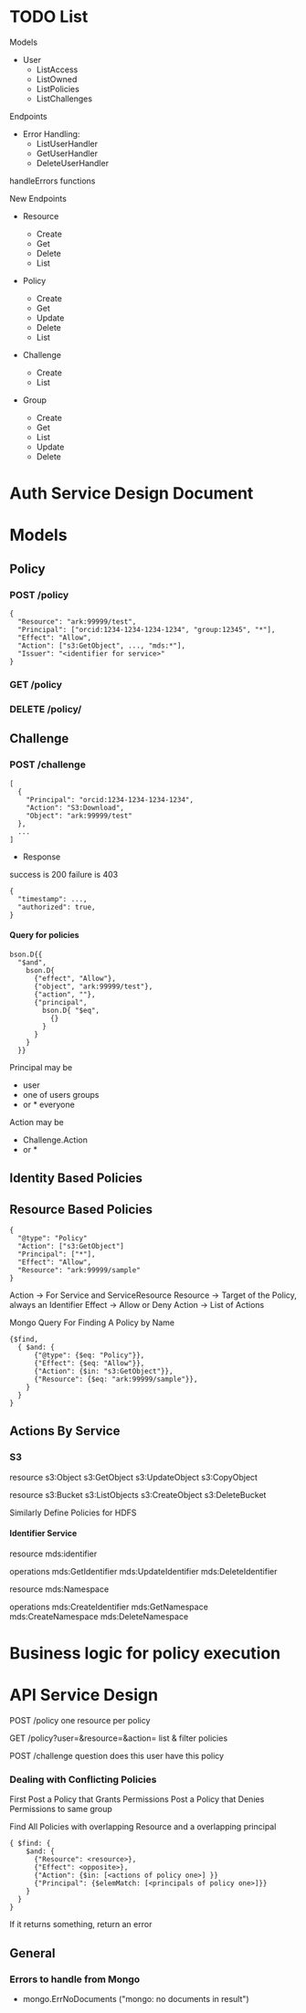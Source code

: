 # TODO List

Models
- User
  - ListAccess
  - ListOwned
  - ListPolicies
  - ListChallenges

Endpoints
- Error Handling:
  - ListUserHandler
  - GetUserHandler
  - DeleteUserHandler

handleErrors functions

New Endpoints

- Resource
  - Create
  - Get
  - Delete
  - List

- Policy
  - Create
  - Get
  - Update
  - Delete
  - List


- Challenge
  - Create
  - List

- Group
  - Create
  - Get
  - List
  - Update
  - Delete

# Auth Service Design Document



# Models

## Policy

### POST /policy

```
{
  "Resource": "ark:99999/test",
  "Principal": ["orcid:1234-1234-1234-1234", "group:12345", "*"],
  "Effect": "Allow",
  "Action": ["s3:GetObject", ..., "mds:*"],
  "Issuer": "<identifier for service>"
}
```

### GET /policy


### DELETE /policy/<policyId>


## Challenge

### POST /challenge


```
[
  {
    "Principal": "orcid:1234-1234-1234-1234",
    "Action": "S3:Download",
    "Object": "ark:99999/test"
  },
  ...
]
```

- Response

success is 200
failure is 403

```
{
  "timestamp": ...,
  "authorized": true,
}
```

#### Query for policies

```
bson.D{{
  "$and",
    bson.D{
      {"effect", "Allow"},
      {"object", "ark:99999/test"},
      {"action", ""},
      {"principal",
        bson.D{ "$eq",
          {}
        }
      }
    }
  }}
```

Principal may be
  - user
  - one of users groups
  - or * everyone

Action may be
  - Challenge.Action
  - or *

## Identity Based Policies

## Resource Based Policies

```
{
  "@type": "Policy"
  "Action": ["s3:GetObject"]
  "Principal": ["*"],
  "Effect": "Allow",
  "Resource": "ark:99999/sample"
}
```

Action -> For Service and ServiceResource
Resource -> Target of the Policy, always an Identifier
Effect -> Allow or Deny
Action -> List of Actions


Mongo Query For Finding A Policy by Name

```
{$find,
  { $and: {
      {"@type": {$eq: "Policy"}},
      {"Effect": {$eq: "Allow"}},
      {"Action": {$in: "s3:GetObject"}},
      {"Resource": {$eq: "ark:99999/sample"}},
    }
  }
}
```



## Actions By Service

### S3

resource s3:Object
  s3:GetObject
  s3:UpdateObject
  s3:CopyObject

resource s3:Bucket
  s3:ListObjects
  s3:CreateObject
  s3:DeleteBucket

Similarly Define Policies for HDFS

#### Identifier Service

resource mds:identifier

operations
  mds:GetIdentifier
  mds:UpdateIdentifier
  mds:DeleteIdentifier

resource mds:Namespace  

operations
  mds:CreateIdentifier
  mds:GetNamespace
  mds:CreateNamespace
  mds:DeleteNamespace



# Business logic for policy execution


# API Service Design

POST /policy
  one resource per policy

GET /policy?user=<userID>&resource=<identifier>&action=<action>
  list & filter policies

POST /challenge
  question does this user have this policy


### Dealing with Conflicting Policies

First Post a Policy that Grants Permissions
Post a Policy that Denies Permissions to same group

Find All Policies with overlapping Resource and a overlapping principal

```
{ $find: {
    $and: {
      {"Resource": <resource>},
      {"Effect": <opposite>},
      {"Action": {$in: [<actions of policy one>] }}
      {"Principal": {$elemMatch: [<principals of policy one>]}}
    }
  }
}
```

If it returns something, return an error


## General

### Errors to handle from Mongo

- mongo.ErrNoDocuments ("mongo: no documents in result")
